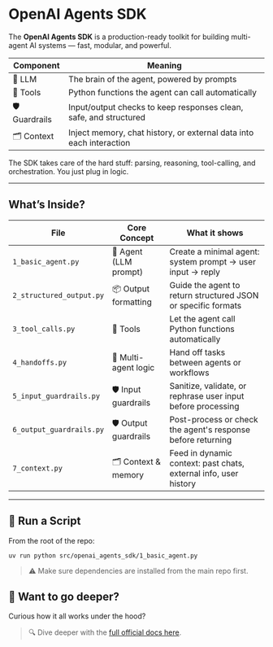 # OpenAI Agents SDK

The **OpenAI Agents SDK** is a production-ready toolkit for building multi-agent AI systems — fast, modular, and powerful.

| Component     | Meaning                                                                 |
|--------------|-------------------------------------------------------------------------|
| 🧠 LLM        | The brain of the agent, powered by prompts                              |
| 🔧 Tools      | Python functions the agent can call automatically                       |
| 🛡️ Guardrails | Input/output checks to keep responses clean, safe, and structured       |
| 🗂️ Context    | Inject memory, chat history, or external data into each interaction     |


The SDK takes care of the hard stuff:
parsing, reasoning, tool-calling, and orchestration. You just plug in logic.

---

## What’s Inside?

| File                     | Core Concept          | What it shows                                                    |
| ------------------------ | --------------------- | ---------------------------------------------------------------- |
| `1_basic_agent.py`       | 🧠 Agent (LLM prompt) | Create a minimal agent: system prompt → user input → reply       |
| `2_structured_output.py` | 📦 Output formatting  | Guide the agent to return structured JSON or specific formats    |
| `3_tool_calls.py`        | 🔧 Tools              | Let the agent call Python functions automatically                |
| `4_handoffs.py`          | 🔁 Multi-agent logic  | Hand off tasks between agents or workflows                       |
| `5_input_guardrails.py`  | 🛡️ Input guardrails  | Sanitize, validate, or rephrase user input before processing     |
| `6_output_guardrails.py` | 🛡️ Output guardrails | Post-process or check the agent's response before returning      |
| `7_context.py`           | 🗂️ Context & memory  | Feed in dynamic context: past chats, external info, user history |

---

## 🚀 Run a Script

From the root of the repo:

```bash
uv run python src/openai_agents_sdk/1_basic_agent.py
```

> ⚠️ Make sure dependencies are installed from the main repo first.

## 🤔 Want to go deeper?

Curious how it all works under the hood?
> 🔍 Dive deeper with the [full official docs here](https://openai.github.io/openai-agents-python/).
